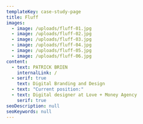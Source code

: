 ```yaml
---
templateKey: case-study-page
title: Fluff
images: 
  - image: /uploads/fluff-01.jpg
  - image: /uploads/fluff-02.jpg
  - image: /uploads/fluff-03.jpg
  - image: /uploads/fluff-04.jpg
  - image: /uploads/fluff-05.jpg
  - image: /uploads/fluff-06.jpg
content: 
  - text: PATRICK BRIEN
    internalLink: /
  - serif: true
    text: Digital Branding and Design
  - text: "Current position:"
  - text: Digital designer at Love + Money Agency
    serif: true
seoDescription: null
seoKeywords: null
---
```

